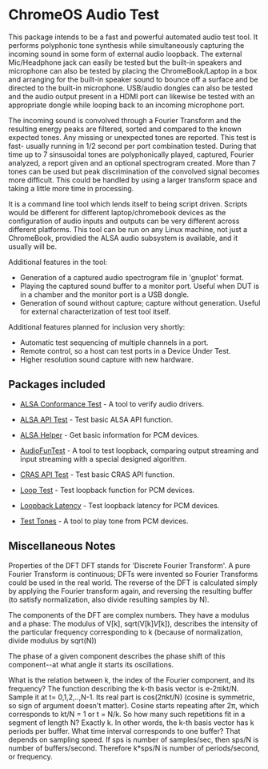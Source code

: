 # ChromeOS Audio Test

This package intends to be a fast and powerful automated audio test tool.
It performs polyphonic tone synthesis while simultaneously capturing
the incoming sound in some form of external audio loopback. The
external Mic/Headphone jack can easily be tested but the built-in
speakers and microphone can also be tested by placing the
ChromeBook/Laptop in a box and arranging for the built-in speaker
sound to bounce off a surface and be directed to the built-in
microphone. USB/audio dongles can also be tested and the audio output
present in a HDMI port can likewise be tested with an appropriate
dongle while looping back to an incoming microphone port.

The incoming sound is convolved through a Fourier Transform and the
resulting energy peaks are filtered, sorted and compared to the known
expected tones. Any missing or unexpected tones are reported.
This test is fast- usually running in 1/2 second per port combination
tested. During that time up to 7 sinsusoidal tones are polyphonically
played, captured, Fourier analyzed, a report given and an optional
spectrogram created. More than 7 tones can be used but peak
discrimination of the convolved signal becomes more difficult.
This could be handled by using a larger transform space and taking
a little more time in processing.

It is a command line tool which lends itself to being
script driven. Scripts would be different for different
laptop/chromebook devices as the configuration of audio inputs
and outputs can be very different across different platforms.
This tool can be run on any Linux machine, not just a ChromeBook,
providied the ALSA audio subsystem is available, and it usually will be.

Additional features in the tool:
- Generation of a captured audio spectrogram file in 'gnuplot' format.
- Playing the captured sound buffer to a monitor port. Useful when
  DUT is in a chamber and the monitor port is a USB dongle.
- Generation of sound without capture; capture without generation.
  Useful for external characterization of test tool itself.


Additional features planned for inclusion very shortly:
- Automatic test sequencing of multiple channels in a port.
- Remote control, so a host can test ports in a Device Under Test.
- Higher resolution sound capture with new hardware.

## Packages included

- [ALSA Conformance Test](alsa_conformance_test.md) - A tool to verify audio
drivers.

- [ALSA API Test](src/alsa_api_test.c) - Test basic ALSA API function.

- [ALSA Helper](src/alsa_helpers.c) - Get basic information for PCM devices.

- [AudioFunTest](src/audiofuntest.cc) - A tool to test loopback, comparing
output streaming and input streaming with a special designed algorithm.

- [CRAS API Test](src/cras_api_test.c) - Test basic CRAS API function.

- [Loop Test](src/looptest.c) - Test loopback function for PCM devices.

- [Loopback Latency](loopback_latency/main.c) - Test loopback latency for PCM devices.

- [Test Tones](src/test_tones.cc) - A tool to play tone from PCM devices.

## Miscellaneous Notes

Properties of the DFT
DFT stands for 'Discrete Fourier Transform'. A pure Fourier
Transform is continuous; DFTs were invented so Fourier Transforms
could be used in the real world.
The reverse of the DFT is calculated simply by applying the
Fourier transform again, and reversing the resulting buffer
(to satisfy normalization, also divide resulting samples by N).

The components of the DFT are complex numbers. They have a modulus
and a phase:
The modulus of V[k], sqrt(V[k]*V*[k]), describes the intensity of
the particular frequency corresponding to k (because of normalization,
divide modulus by sqrt(N))

The phase of a given component describes the phase shift of this
component--at what angle it starts its oscillations.

What is the relation between k, the index of the Fourier component,
and its frequency? The function describing the k-th basis vector
is e-2πikt/N. Sample it at t= 0,1,2,..,N-1. Its real part is
cos(2πkt/N) (cosine is symmetric, so sign of argument doesn't matter).
Cosine starts repeating after 2π, which corresponds to
kt/N = 1 or t = N/k. So how many such repetitions fit in a segment
of length N? Exactly k. In other words, the k-th basis vector has
k periods per buffer. What time interval corresponds to one buffer?
That depends on sampling speed. If sps is number of samples/sec,
then sps/N is number of buffers/second. Therefore k*sps/N is number
of periods/second, or frequency.
